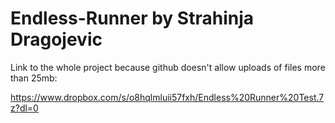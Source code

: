 # Endless-Runner by Strahinja Dragojevic


Link to the whole project because github doesn't allow uploads of files more than 25mb: 

https://www.dropbox.com/s/o8hqlmluii57fxh/Endless%20Runner%20Test.7z?dl=0
